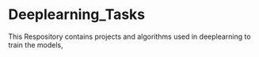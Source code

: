 # Deeplearning_Tasks
This Respository contains projects and algorithms used in deeplearning to train the models,
